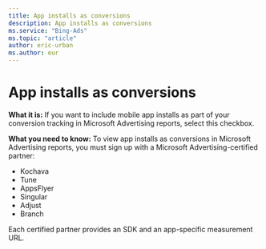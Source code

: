 ```yaml
---
title: App installs as conversions
description: App installs as conversions
ms.service: "Bing-Ads"
ms.topic: "article"
author: eric-urban
ms.author: eur
---
```


# App installs as conversions

**What it is:**  If you want to include mobile app installs as part of your conversion tracking in Microsoft Advertising reports, select this checkbox.

**What you need to know:**  To view app installs as conversions in Microsoft Advertising reports, you must sign up with a Microsoft Advertising-certified partner:
- Kochava
- Tune
- AppsFlyer
- Singular
- Adjust
- Branch

Each certified partner provides an SDK and an app-specific measurement URL.


